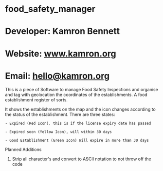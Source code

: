 # food_safety_manager
# Developer: Kamron Bennett
# Website: www.kamron.org
# Email: hello@kamron.org

This is a piece of Software to manage Food Safety Inspections and organise and tag with geolocation the coordinates of the establishments. A food establishment register of sorts.

It shows the establishments on the map and the icon changes according to the status of the establishment. There are three states:

    - Expired (Red Icon), this is if the license expiry date has passed 
    
    - Expired soon (Yellow Icon), will within 30 days
    
    - Good Establishment (Green Icon) Will expire in more than 30 days
    
    

Planned Additions

1. Strip all character's and convert to ASCII notation to not throw off the code
